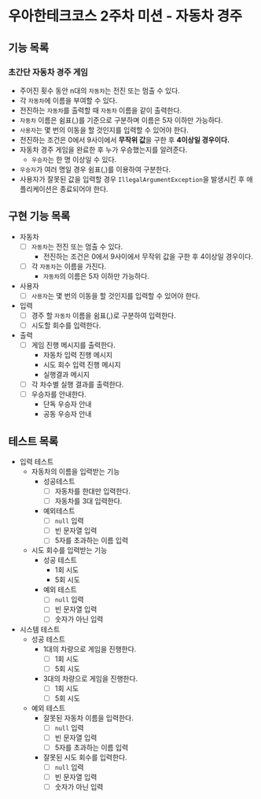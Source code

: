 # 우아한테크코스 2주차 미션 - 자동차 경주

## 기능 목록

### 초간단 자동차 경주 게임

- 주어진 횟수 동안 n대의 `자동차`는 전진 또는 멈출 수 있다.
- 각 `자동차`에 이름을 부여할 수 있다.
- 전진하는 `자동차`를 출력할 때 `자동차` 이름을 같이 출력한다.
- `자동차` 이름은 쉼표(,)를 기준으로 구분하며 이름은 5자 이하만 가능하다.
- `사용자`는 몇 번의 이동을 할 것인지를 입력할 수 있어야 한다.
- 전진하는 조건은 0에서 9사이에서 **무작위 값**을 구한 후 **4이상일 경우이다.**
- 자동차 경주 게임을 완료한 후 누가 우승했는지를 알려준다.
    - `우승자`는 한 명 이상일 수 있다.
- `우승자`가 여러 명일 경우 쉼표(,)를 이용하여 구분한다.
- 사용자가 잘못된 값을 입력할 경우 `IllegalArgumentException`을 발생시킨 후 애플리케이션은 종료되어야 한다.

## 구현 기능 목록

- 자동차
    - [ ] `자동차`는 전진 또는 멈출 수 있다.
        - 전진하는 조건은 0에서 9사이에서 무작위 값을 구한 후 4이상일 경우이다.
    - [ ] 각 `자동차`는 이름을 가진다.
        - `자동차`의 이름은 5자 이하만 가능하다.
- 사용자
    - [ ] `사용자`는 몇 번의 이동을 할 것인지를 입력할 수 있어야 한다.
- 입력
    - [ ] 경주 할 `자동차` 이름을 쉼표(,)로 구분하여 입력한다.
    - [ ] 시도할 회수를 입력한다.
- 출력
    - [ ] 게임 진행 메시지를 출력한다.
        - 자동차 입력 진행 메시지
        - 시도 회수 입력 진행 메시지
        - 실행결과 메시지
    - [ ] 각 차수별 실행 결과를 출력한다.
    - [ ] 우승자를 안내한다.
        - 단독 우승자 안내
        - 공동 우승자 안내

## 테스트 목록

- 입력 테스트
    - 자동차의 이름을 입력받는 기능
        - 성공테스트
            - [ ] 자동차를 한대만 입력한다.
            - [ ] 자동차를 3대 입력한다.
        - 예외테스트
            -  [ ] `null` 입력
            -  [ ] 빈 문자열 입력
            -  [ ] 5자를 초과하는 이름 입력
    - 시도 회수를 입력받는 기능
        - 성공 테스트
            - 1회 시도
            - 5회 시도
        - 예외 테스트
            - [ ] `null` 입력
            - [ ] 빈 문자열 입력
            - [ ] 숫자가 아닌 입력
- 시스템 테스트
    - 성공 테스트
        - 1대의 차량으로 게임을 진행한다.
            - [ ] 1회 시도
            - [ ] 5회 시도
        - 3대의 차량으로 게임을 진행한다.
            - [ ] 1회 시도
            - [ ] 5회 시도
    - 예외 테스트
        - 잘못된 자동차 이름을 입력한다.
            - [ ] `null` 입력
            - [ ] 빈 문자열 입력
            - [ ] 5자를 초과하는 이름 입력
        - 잘못된 시도 회수를 입력한다.
            - [ ] `null` 입력
            - [ ] 빈 문자열 입력
            - [ ] 숫자가 아닌 입력
